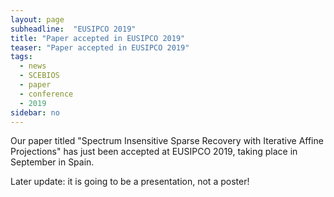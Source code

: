 ```yaml
---
layout: page
subheadline:  "EUSIPCO 2019"
title: "Paper accepted in EUSIPCO 2019"
teaser: "Paper accepted in EUSIPCO 2019"
tags:
  - news
  - SCEBIOS
  - paper
  - conference
  - 2019
sidebar: no
---
```


Our paper titled "Spectrum Insensitive Sparse Recovery with Iterative Affine Projections"
has just been accepted at EUSIPCO 2019, 
taking place in September in Spain.

Later update: it is going to be a presentation, not a poster!


